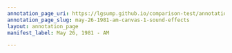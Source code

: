 ```yaml
---
annotation_page_uri: https://lgsump.github.io/comparison-test/annotations/may-26-1981-am-canvas-1-sound-effects.json
annotation_page_slug: may-26-1981-am-canvas-1-sound-effects
layout: annotation_page
manifest_label: May 26, 1981 - AM

---
```

